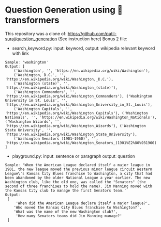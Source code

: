 # Question Generation using 🤗transformers
This repository was a clone of: https://github.com/patil-suraj/question_generation (See instruction here)
Bonus 2 file:
- search_keyword.py:
	input: keyword, 
	output: wikipedia relevant keyword with link

```
Sample: 'washington'
Output: [
	('Washington', '', 'https://en.wikipedia.org/wiki/Washington'),
	('Washington, D.C.', '', 'https://en.wikipedia.org/wiki/Washington,_D.C.'),
	('Washington (state)', '', 'https://en.wikipedia.org/wiki/Washington_(state)'),
	('Washington Commanders', '', 'https://en.wikipedia.org/wiki/Washington_Commanders'), ('Washington University in St. Louis', '', 'https://en.wikipedia.org/wiki/Washington_University_in_St._Louis'),
	('Washington Capitals', '', 'https://en.wikipedia.org/wiki/Washington_Capitals'), ('Washington Nationals', '', 'https://en.wikipedia.org/wiki/Washington_Nationals'), ('Washington Wizards', '', 'https://en.wikipedia.org/wiki/Washington_Wizards'), ('Washington State University', '', 'https://en.wikipedia.org/wiki/Washington_State_University'),
	('Washington Senators (1901–1960)', '', 'https://en.wikipedia.org/wiki/Washington_Senators_(1901%E2%80%931960)')
]
```
- playground.py:
	input: sentence  or paragraph
	output: question

```
Sample: 'When the American League declared itself a major league in 1901, the new league moved the previous minor league circuit Western League\'s Kansas City Blues franchise to Washington, a city that had been abandoned by the older National League a year earlier. The new Washington club, like the old one, was called the "Senators" (the second of three franchises to hold the name). Jim Manning moved with the Kansas City club to manage the first Senators team.'
Output:
 [
	 'When did the American League declare itself a major league?', 
 	'Who moved the Kansas City Blues franchise to Washington?',
 	'What was the name of the new Washington club?', 
	 'How many Senators teams did Jim Manning manage?'
 ]
```
